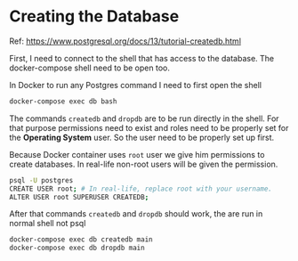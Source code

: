 # Creating the Database

Ref: https://www.postgresql.org/docs/13/tutorial-createdb.html

First, I need to connect to the shell that has access to the database. The docker-compose shell need to be open too.

In Docker to run any Postgres command I need to first open the shell

```bash
docker-compose exec db bash
```

The commands `createdb` and `dropdb` are to be run directly in the shell. For that purpose permissions need to exist and roles need to be properly set for the __Operating System__ user. So the user need to be properly set up first.

Because Docker container uses `root` user we give him permissions to create databases. In real-life non-root users will be given the permission.

```bash
psql -U postgres
CREATE USER root; # In real-life, replace root with your username.
ALTER USER root SUPERUSER CREATEDB;
```

After that commands `createdb` and `dropdb` should work, the are run in normal shell not psql

```bash
docker-compose exec db createdb main
docker-compose exec db dropdb main
```
